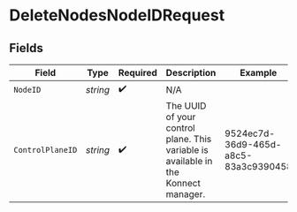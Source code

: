 # DeleteNodesNodeIDRequest


## Fields

| Field                                                                              | Type                                                                               | Required                                                                           | Description                                                                        | Example                                                                            |
| ---------------------------------------------------------------------------------- | ---------------------------------------------------------------------------------- | ---------------------------------------------------------------------------------- | ---------------------------------------------------------------------------------- | ---------------------------------------------------------------------------------- |
| `NodeID`                                                                           | *string*                                                                           | :heavy_check_mark:                                                                 | N/A                                                                                |                                                                                    |
| `ControlPlaneID`                                                                   | *string*                                                                           | :heavy_check_mark:                                                                 | The UUID of your control plane. This variable is available in the Konnect manager. | 9524ec7d-36d9-465d-a8c5-83a3c9390458                                               |